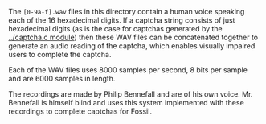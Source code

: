 The `[0-9a-f].wav` files in this directory contain a human voice
speaking each of the 16 hexadecimal digits.  If a captcha string
consists of just hexadecimal digits (as is the case for captchas
generated by the [../captcha.c module](../captcha.c)) then these WAV
files can be concatenated together to generate an audio reading of the
captcha, which enables visually impaired users to complete the
captcha.

Each of the WAV files uses 8000 samples per second, 8 bits per sample
and are 6000 samples in length.

The recordings are made by Philip Bennefall and are of his own voice.
Mr. Bennefall is himself blind and uses this system implemented with these
recordings to complete captchas for Fossil.
